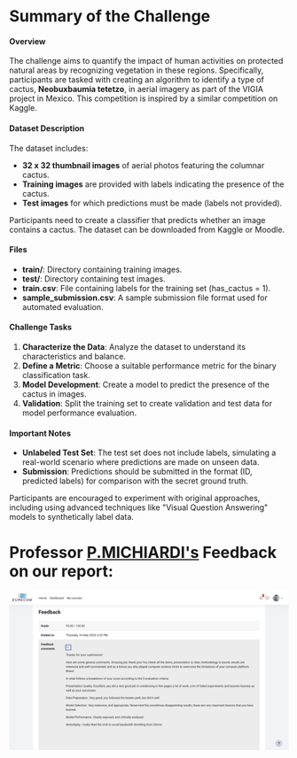 # Summary of the Challenge

#### Overview
The challenge aims to quantify the impact of human activities on protected natural areas by recognizing vegetation in these regions. Specifically, participants are tasked with creating an algorithm to identify a type of cactus, **Neobuxbaumia tetetzo**, in aerial imagery as part of the VIGIA project in Mexico. This competition is inspired by a similar competition on Kaggle.


#### Dataset Description
The dataset includes:
- **32 x 32 thumbnail images** of aerial photos featuring the columnar cactus.
- **Training images** are provided with labels indicating the presence of the cactus.
- **Test images** for which predictions must be made (labels not provided).

Participants need to create a classifier that predicts whether an image contains a cactus. The dataset can be downloaded from Kaggle or Moodle.

#### Files
- **train/**: Directory containing training images.
- **test/**: Directory containing test images.
- **train.csv**: File containing labels for the training set (has_cactus = 1).
- **sample_submission.csv**: A sample submission file format used for automated evaluation.

#### Challenge Tasks
1. **Characterize the Data**: Analyze the dataset to understand its characteristics and balance.
2. **Define a Metric**: Choose a suitable performance metric for the binary classification task.
3. **Model Development**: Create a model to predict the presence of the cactus in images.
4. **Validation**: Split the training set to create validation and test data for model performance evaluation.

#### Important Notes
- **Unlabeled Test Set**: The test set does not include labels, simulating a real-world scenario where predictions are made on unseen data.
- **Submission**: Predictions should be submitted in the format (ID, predicted labels) for comparison with the secret ground truth.

Participants are encouraged to experiment with original approaches, including using advanced techniques like "Visual Question Answering" models to synthetically label data.

# Professor  [P.MICHIARDI's](https://www.eurecom.fr/en/people/michiardi-pietro)  Feedback on our report:

![image](../Feedback/Feedback_Chall1.png)
